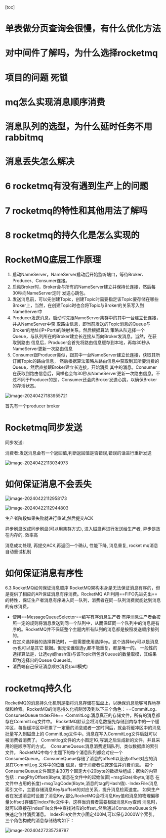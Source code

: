 [toc]

# 单表做分页查询会很慢，有什么优化方法

# 对中间件了解吗，为什么选择rocketmq

# 项目的问题 死锁

# mq怎么实现消息顺序消费

# 消息队列的选型，为什么延时任务不用rabbitmq

# 消息丢失怎么解决

# 6 rocketmq有没有遇到生产上的问题

# 7 rocketmq的特性和其他用法了解吗

# 8 rocketmq的持久化是怎么实现的

# RocketMQ底层工作原理

1. 启动NameServer，NameServer启动后开始监听端口，等待Broker、Producer、Consumer连接。 
2. 启动Broker时，Broker会与所有的NameServer建立并保持长连接，然后每30秒向NameServer定时 发送心跳包。  				
3. 发送消息前，可以先创建Topic，创建Topic时需要指定该Topic要存储在哪些Broker上，当然，在创建Topic时也会将Topic与Broker的关系写入到NameServer中
4. Producer发送消息，启动时先跟NameServer集群中的其中一台建立长连接，并从NameServer中获 取路由信息，即当前发送的Topic消息的Queue与Broker的地址(IP+Port)的映射关系。然后根据算法 策略从队选择一个Queue，与队列所在的Broker建立长连接从而向Broker发消息。当然，在获取到路由 信息后，Producer会首先将路由信息缓存到本地，再每30秒从NameServer更新一次路由信息
5. Consumer跟Producer类似，跟其中一台NameServer建立长连接，获取其所订阅Topic的路由信息， 然后根据算法策略从路由信息中获取到其所要消费的Queue，然后直接跟Broker建立长连接，开始消费 其中的消息。Consumer在获取到路由信息后，同样也会每30秒从NameServer更新一次路由信息。不过不同于Producer的是，Consumer还会向Broker发送心跳，以确保Broker的存活状态。 

![image-20240427183955721](img/image-20240427183955721.png)

首先有一个producer  broker

# Rocketmq同步发送

同步发送:

消费者:发送消息会有一个返回值,判断返回值是否错误,错误的话进行重新发送

![image-20240422113034973](img/image-20240422113034973.png)

# 如何保证消息不会丢失

![image-20240422112958173](img/image-20240422112958173.png)

![image-20240422112944803](img/image-20240422112944803.png)

生产者阶段如果失败就进行重试,然后提交ACK

异步刷盘改成同步刷盘(可以用集群方式), 进入磁盘再进行发送给生产者, 异步是放在内存的, 效率高

消息成功处理, 再提交ACK,再返回一个确认, 性能下降, 消息重复, rocket mq消息自动重试机制

# 如何保证消息有序性

6.3.RocketMQ如何保证消息顺序
RocketMQ架构本身是无法保证消息有序的，但是提供了相应的API保证消息有序消费。RocketMQ API利用==FIFO先进先出==的特性，保证生产者消息有序进入同一队列，消费者在同一队列消费就能达到消息的有序消费。

- 使用==MessageQueueSelector==编写有序消息生产者
  有序消息生产者会按照一定的规则将消息发送到同一个队列中，从而保证同一个队列中的消息是有序的。RocketMQ并不保证整个主题内所有队列的消息都是按照发送顺序排列的。
- 在定义选择器的选择算法时，一般需要使用选择ey。这个选择key可以是消息ey也可以是其它
  数据。但无论谁做选y,都不能重复，都是唯一的。
  一般性的选择算法是，让选ey或hash值)与该Topic所包含0ueue的数量取模，其结果
  即为选择出的Queue Queueid。
- 消费端自己保证消息顺序消费(pull模式)

# rocketmq持久化

RocketMQ的消息持久化机制是指将消息存储在磁盘上，以确保消息能够可靠地存储和检索。RocketMQ的消息持久化机制涉及到以下三个角色：==CommitLog、ConsumeQueue tndexFile==
·CommitLog:消息真正的存储文件，所有的消息都存在CommitLog文件中。
RocketMQ默认会将消息数据先存储到内存中的一个缓冲区，每当缓冲区中积累了一定量的消息或者一定时间后，就会将缓冲区中的消息批量写入到磁盘上的
CommitLog文件中。消息在写入CommitLog文件后就可以被消费者消费了。
Commitlog文件的大小图定1G,写满之后生成新的文件，并且采用的是顺序写的方式。
·ConsumeQueue:消息消费逻辑队列，类似数据库的索引文件，
RocketMQ中每个主题下的每个消息队列都会对应一个ConsumeQueue。.ConsumeQueue存储了消息的offsetl以及该offset对应的消息在CommitLog.文件中的位置
信息，便于消费者快速定位并消费消息。
每个ConsumeQueue文件固定由30万个固定大小20byte的数据块组成：据块的内容包括：msgPhyOffset(8byte,消息在文件中的起始位置)+msgSize(4byte,消息
在文件中占用的长度)+msgTagCode(8byte,消息的tag的Hash值).
·IndexFile:消息索引文件，主要存储消息Key与offset的对应关系，提升消息检索速度。
如果生产者在发送消息时设置了消息Key,那么RocketMQ会将消息Key值和消息的物理偏移量(offset)存储在IndexFile文件中，这样当消费者需要根据消息Key查询
消息时，就可以直接在IndexFile文件中查找对应的offset,.然后通过ConsumeQueue文件快速定位并消费消息。
IndexFile文件大小固定400M,可以保存2000W个索引。
三个角色构成的消息存储结构如下：

![image-20240427235739797](img/image-20240427235739797.png)
